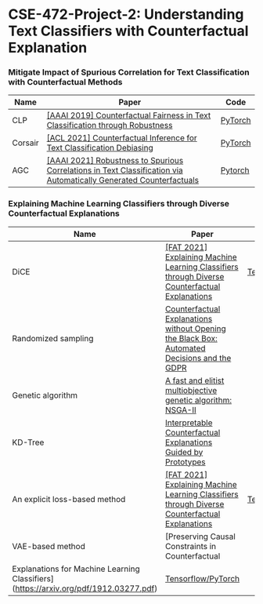 # CSE-472-Project-2: Understanding Text Classifiers with Counterfactual Explanation

### Mitigate Impact of Spurious Correlation for Text Classification with Counterfactual Methods
|Name|Paper|Code
|---|---|---|
|CLP|[[AAAI 2019] Counterfactual Fairness in Text Classification through Robustness](https://arxiv.org/pdf/1809.10610.pdf)|[PyTorch](https://github.com/SaiSakethAluru/Counterfactual-fairness)
|Corsair|[[ACL 2021] Counterfactual Inference for Text Classification Debiasing](https://aclanthology.org/2021.acl-long.422.pdf)|[PyTorch](https://github.com/qianc62/Corsair)
|AGC|[[AAAI 2021] Robustness to Spurious Correlations in Text Classification via Automatically Generated Counterfactuals](https://dl.acm.org/doi/pdf/10.1145/3306618.3317950)|[Pytorch](https://github.com/tapilab/aaai-2021-counterfactuals)


### Explaining Machine Learning Classifiers through Diverse Counterfactual Explanations
|Name|Paper|Code
|---|---|---|
|DiCE|[[FAT 2021] Explaining Machine Learning Classifiers through Diverse Counterfactual Explanations](https://arxiv.org/pdf/1905.07697.pdf)|[Tensorflow/PyTorch/sklearn](https://github.com/interpretml/DiCE)
|Randomized sampling|[Counterfactual Explanations without Opening the Black Box: Automated Decisions and the GDPR](https://arxiv.org/ftp/arxiv/papers/1711/1711.00399.pdf)|
|Genetic algorithm|[A fast and elitist multiobjective genetic algorithm: NSGA-II](https://ieeexplore.ieee.org/stamp/stamp.jsp?tp=&arnumber=996017)|
|KD-Tree|[Interpretable Counterfactual Explanations Guided by Prototypes](https://arxiv.org/pdf/1907.02584.pdf)|
|An explicit loss-based method|[[FAT 2021] Explaining Machine Learning Classifiers through Diverse Counterfactual Explanations](https://arxiv.org/pdf/1905.07697.pdf)|[Tensorflow/PyTorch](https://github.com/interpretml/DiCE)
|VAE-based method|[Preserving Causal Constraints in Counterfactual
Explanations for Machine Learning Classifiers](https://arxiv.org/pdf/1912.03277.pdf)|[Tensorflow/PyTorch](https://github.com/divyat09/cf-feasibility)
